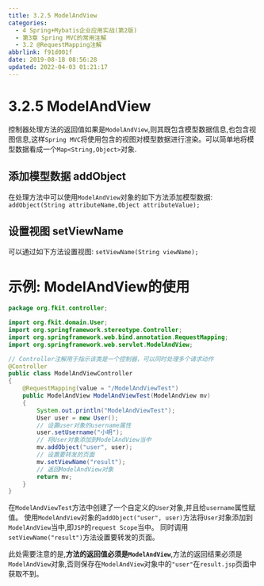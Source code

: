 ```yaml
---
title: 3.2.5 ModelAndView
categories: 
  - 4 Spring+Mybatis企业应用实战(第2版)
  - 第3章 Spring MVC的常用注解
  - 3.2 @RequestMapping注解
abbrlink: f91d001f
date: 2019-08-18 08:56:28
updated: 2022-04-03 01:21:17
---
```

# 3.2.5 ModelAndView
控制器处理方法的返回值如果是`ModelAndView`,则其既包含模型数据信息,也包含视图信息,这样`Spring MVC`将使用包含的视图对模型数据进行渲染。可以简单地将模型数据看成一个`Map<String,Object>`对象.
## 添加模型数据 addObject
在处理方法中可以使用`ModelAndView`对象的如下方法添加模型数据:
`addObject(String attributeName,Object attributeValue);`
## 设置视图 setViewName
可以通过如下方法设置视图:
`setViewName(String viewName);`
# 示例: ModelAndView的使用
```java
package org.fkit.controller;

import org.fkit.domain.User;
import org.springframework.stereotype.Controller;
import org.springframework.web.bind.annotation.RequestMapping;
import org.springframework.web.servlet.ModelAndView;

// Controller注解用于指示该类是一个控制器，可以同时处理多个请求动作
@Controller
public class ModelAndViewController
{
    @RequestMapping(value = "/ModelAndViewTest")
    public ModelAndView ModelAndViewTest(ModelAndView mv)
    {
        System.out.println("ModelAndViewTest");
        User user = new User();
        // 设置user对象的username属性
        user.setUsername("小明");
        // 将User对象添加到ModelAndView当中
        mv.addObject("user", user);
        // 设置要转发的页面
        mv.setViewName("result");
        // 返回ModelAndView对象
        return mv;
    }
}
```
在`ModelAndViewTest`方法中创建了一个自定义的`User`对象,并且给`username`属性赋值。
使用`ModelAndView`对象的`addObject("user", user)`方法将`User`对象添加到`ModelAndView`当中,即`JSP`的`request Scope`当中。
同时调用`setViewName("result")`方法设置要转发的页面。

此处需要注意的是,**方法的返回值必须是`ModelAndView`**,方法的返回结果必须是`ModelAndView`对象,否则保存在`ModelAndView`对象中的`"user"`在`result.jsp`页面中获取不到。

